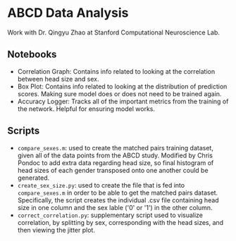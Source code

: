 # ABCD Data Analysis
Work with Dr. Qingyu Zhao at Stanford Computational Neuroscience Lab.

## Notebooks
- Correlation Graph: Contains info related to looking at the correlation between head size and sex.
- Box Plot: Contains info related to looking at the distribution of prediction scores. Making sure model does or does not need to be trained again.
- Accuracy Logger: Tracks all of the important metrics from the training of the network. Helpful for ensuring model works.

## Scripts
- `compare_sexes.m`: used to create the matched pairs training dataset, given all of the data points from the ABCD study. Modified by Chris Pondoc to add extra data regarding head size, so final histogram of head sizes of each gender transposed onto one another could be generated.
- `create_sex_size.py`: used to create the file that is fed into `compare_sexes.m` in order to be able to get the matched pairs dataset. Specifically, the script creates the individual .csv file containing head size in one column and the sex lable ('0' or '1') in the other column.
- `correct_correlation.py`: supplementary script used to visualize correlation, by splitting by sex, corresponding with the head sizes, and then viewing the jitter plot.
